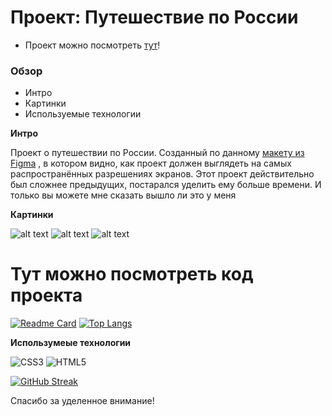 # Проект: Путешествие по России

* Проект можно посмотреть [тут](https://watanabetakeo.github.io/russian-travel/)!

### Обзор

* Интро
* Картинки
* Используемые технологии

**Интро**

Проект о путешествии по России.
Созданный по
данному [макету из Figma](https://www.figma.com/file/5S2WSbEFL6awjVWJ0NWL8Q/Sprint-3_-Russia-_-desktop-mobile?node-id=28503%3A0) ,
в котором видно, как проект должен выглядеть на самых распространённых разрешениях экранов.
Этот проект действительно был сложнее предыдущих, постарался уделить ему больше времени. И только вы можете мне сказать
вышло ли это у меня

**Картинки**

![alt text](https://i.ibb.co/g7dzQnP/2023-02-13-235509296.png)
![alt text](https://i.ibb.co/CQQGwJS/2023-02-13-235605075.png)
![alt text](https://i.ibb.co/pQV7g6q/2023-02-13-235655508.png)

# Тут можно посмотреть код проекта

[![Readme Card](https://github-readme-stats.vercel.app/api/pin/?username=WatanabeTakeo&repo=russian-travel)](https://github.com/WatanabeTakeo/github-readme-stats) [![Top Langs](https://github-readme-stats.vercel.app/api/top-langs/?username=WatanabeTakeo)](https://github.com/WatanabeTakeo/github-readme-stats)

**Использумеые технологии**

![CSS3](https://img.shields.io/badge/css3-%231572B6.svg?style=Plastic&logo=css3&logoColor=white) ![HTML5](https://img.shields.io/badge/html5-%23E34F26.svg?style=Plastic&logo=html5&logoColor=white)

[![GitHub Streak](https://github-readme-streak-stats.herokuapp.com/?user=WatanabeTakeo)](https://git.io/streak-stats) 

Спасибо за уделенное внимание!
